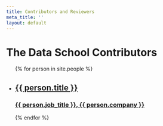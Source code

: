 ```yaml
---
title: Contributors and Reviewers
meta_title: ''
layout: default
---
```

<h1 class="title centered">The Data School Contributors</h1>
<ul class="contributors-list list-unstyled">
  {% for person in site.people %}
    <li class="centered">
      <a href="{{ person.url }}" class="hover-link">
        <!-- <img src="{{ person.image }}"> -->
        <div class="author-img hover-img" style="background-image: url('{{ person.image }}');"></div>
        <h2>{{ person.title }}</h2>
        <h3>{{ person.job_title }}, {{ person.company }}</h3>
      </a>
    </li>
  {% endfor %}
</ul>
